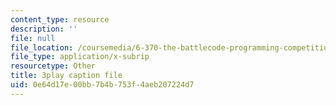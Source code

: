 ```yaml
---
content_type: resource
description: ''
file: null
file_location: /coursemedia/6-370-the-battlecode-programming-competition-january-iap-2013/0e64d17e00bb7b4b753f4aeb207224d7_3j3Odfpvhrs.srt
file_type: application/x-subrip
resourcetype: Other
title: 3play caption file
uid: 0e64d17e-00bb-7b4b-753f-4aeb207224d7
---
```

